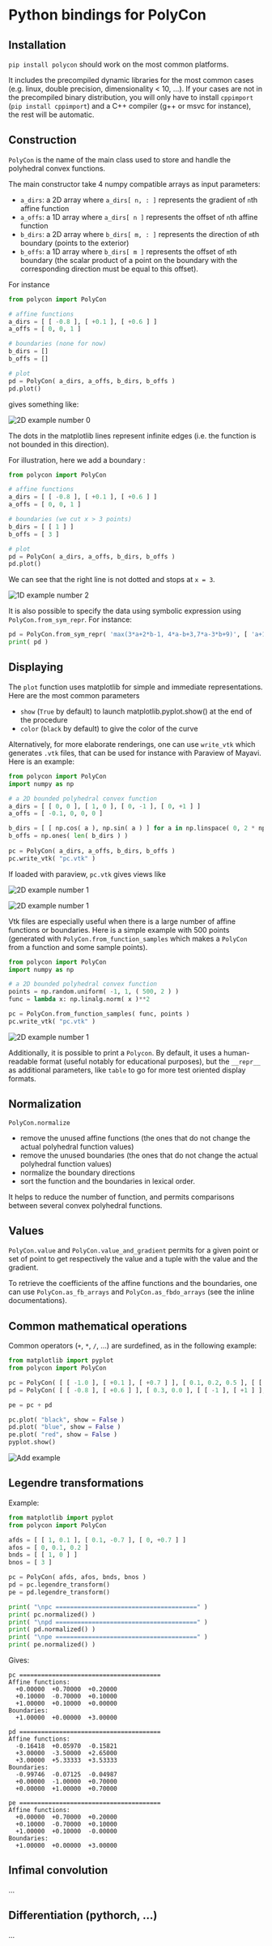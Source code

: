 # Python bindings for PolyCon

## Installation

`pip install polycon` should work on the most common platforms.

It includes the precompiled dynamic libraries for the most common cases (e.g. linux, double precision, dimensionality < 10, ...). If your cases are not in the precompiled binary distribution, you will only have to install `cppimport` (`pip install cppimport`) and a C++ compiler (g++ or msvc for instance), the rest will be automatic.

## Construction

`PolyCon` is the name of the main class used to store and handle the polyhedral convex functions.

The main constructor take 4 numpy compatible arrays as input parameters:
* `a_dirs`: a 2D array where `a_dirs[ n, : ]` represents the gradient of `n`th affine function
* `a_offs`: a 1D array where `a_dirs[ n ]` represents the offset of `n`th affine function
* `b_dirs`: a 2D array where `b_dirs[ m, : ]` represents the direction of `m`th boundary (points to the exterior)
* `b_offs`: a 1D array where `b_dirs[ m ]` represents the offset of `m`th boundary (the scalar product of a point on the boundary with the corresponding direction must be equal to this offset).

For instance

```python
from polycon import PolyCon

# affine functions
a_dirs = [ [ -0.8 ], [ +0.1 ], [ +0.6 ] ]
a_offs = [ 0, 0, 1 ]

# boundaries (none for now)
b_dirs = []
b_offs = []

# plot
pd = PolyCon( a_dirs, a_offs, b_dirs, b_offs )
pd.plot()
```

gives something like:

![2D example number 0](doc/Ex_1D_0.png)

The dots in the matplotlib lines represent infinite edges (i.e. the function is not bounded in this direction).

For illustration, here we add a boundary :

```python
from polycon import PolyCon

# affine functions
a_dirs = [ [ -0.8 ], [ +0.1 ], [ +0.6 ] ]
a_offs = [ 0, 0, 1 ]

# boundaries (we cut x > 3 points)
b_dirs = [ [ 1 ] ]
b_offs = [ 3 ]

# plot
pd = PolyCon( a_dirs, a_offs, b_dirs, b_offs )
pd.plot()
```

We can see that the right line is not dotted and stops at `x = 3`.

![1D example number 2](doc/Ex_1D_1.png)

It is also possible to specify the data using symbolic expression using `PolyCon.from_sym_repr`. For instance:

```python
pd = PolyCon.from_sym_repr( 'max(3*a+2*b-1, 4*a-b+3,7*a-3*b+9)', [ 'a+1 <= 0 ', 'b >= 1' ] )
print( pd )
```

## Displaying

The `plot` function uses matplotlib for simple and immediate representations. Here are the most common parameters
* `show` (`True` by default) to launch matplotlib.pyplot.show() at the end of the procedure
* `color` (`black` by default) to give the color of the curve

Alternatively, for more elaborate renderings, one can use `write_vtk` which generates `.vtk` files, that can be used for instance with Paraview of Mayavi. Here is an example:

```python
from polycon import PolyCon
import numpy as np

# a 2D bounded polyhedral convex function
a_dirs = [ [ 0, 0 ], [ 1, 0 ], [ 0, -1 ], [ 0, +1 ] ]
a_offs = [ -0.1, 0, 0, 0 ]

b_dirs = [ [ np.cos( a ), np.sin( a ) ] for a in np.linspace( 0, 2 * np.pi, 5, endpoint=False )]
b_offs = np.ones( len( b_dirs ) )
          
pc = PolyCon( a_dirs, a_offs, b_dirs, b_offs )
pc.write_vtk( "pc.vtk" )
```

If loaded with paraview, `pc.vtk` gives views like

![2D example number 1](doc/Ex_2D_0.png)

![2D example number 1](doc/Ex_2D_1.png)

Vtk files are especially useful when there is a large number of affine functions or boundaries. Here is a simple example with 500 points (generated with `PolyCon.from_function_samples` which makes a `PolyCon` from a function and some sample points).

```python
from polycon import PolyCon
import numpy as np

# a 2D bounded polyhedral convex function
points = np.random.uniform( -1, 1, ( 500, 2 ) )
func = lambda x: np.linalg.norm( x )**2

pc = PolyCon.from_function_samples( func, points )
pc.write_vtk( "pc.vtk" )
```

![2D example number 1](doc/Ex_2D_2.png)

Additionally, it is possible to print a `Polycon`. By default, it uses a human-readable format (useful notably for educational purposes), but the `__repr__` as additional parameters, like `table` to go for more test oriented display formats.

## Normalization

`PolyCon.normalize`
* remove the unused affine functions (the ones that do not change the actual polyhedral function values)
* remove the unused boundaries (the ones that do not change the actual polyhedral function values)
* normalize the boundary directions
* sort the function and the boundaries in lexical order.

It helps to reduce the number of function, and permits comparisons between several convex polyhedral functions.


## Values

`PolyCon.value` and `PolyCon.value_and_gradient` permits for a given point or set of point to get respectively the value and a tuple with the value and the gradient.

To retrieve the coefficients of the affine functions and the boundaries, one can use `PolyCon.as_fb_arrays` and `PolyCon.as_fbdo_arrays` (see the inline documentations).

## Common mathematical operations

Common operators (`+`, `*`, `/`, ...) are surdefined, as in the following example:

```python
from matplotlib import pyplot 
from polycon import PolyCon

pc = PolyCon( [ [ -1.0 ], [ +0.1 ], [ +0.7 ] ], [ 0.1, 0.2, 0.5 ], [ [ -1 ], [ +1 ] ], [ 1, 1 ] )
pd = PolyCon( [ [ -0.8 ], [ +0.6 ] ], [ 0.3, 0.0 ], [ [ -1 ], [ +1 ] ], [ 1, 1 ] )

pe = pc + pd

pc.plot( "black", show = False )
pd.plot( "blue", show = False )
pe.plot( "red", show = False )
pyplot.show()
```

![Add example](doc/Ex_add_0.png)

## Legendre transformations

Example:

```python
from matplotlib import pyplot 
from polycon import PolyCon

afds = [ [ 1, 0.1 ], [ 0.1, -0.7 ], [ 0, +0.7 ] ]
afos = [ 0, 0.1, 0.2 ]
bnds = [ [ 1, 0 ] ]
bnos = [ 3 ]

pc = PolyCon( afds, afos, bnds, bnos )
pd = pc.legendre_transform()
pe = pd.legendre_transform()

print( "\npc =======================================" )
print( pc.normalized() )
print( "\npd =======================================" )
print( pd.normalized() )
print( "\npe =======================================" )
print( pe.normalized() )
```

Gives:

```
pc =======================================
Affine functions:
  +0.00000  +0.70000  +0.20000
  +0.10000  -0.70000  +0.10000
  +1.00000  +0.10000  +0.00000
Boundaries:
  +1.00000  +0.00000  +3.00000

pd =======================================
Affine functions:
  -0.16418  +0.05970  -0.15821
  +3.00000  -3.50000  +2.65000
  +3.00000  +5.33333  +3.53333
Boundaries:
  -0.99746  -0.07125  -0.04987
  +0.00000  -1.00000  +0.70000
  +0.00000  +1.00000  +0.70000

pe =======================================
Affine functions:
  +0.00000  +0.70000  +0.20000
  +0.10000  -0.70000  +0.10000
  +1.00000  +0.10000  -0.00000
Boundaries:
  +1.00000  +0.00000  +3.00000
```

## Infimal convolution

...

## Differentiation (pythorch, ...)

...


